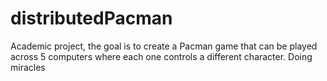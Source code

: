 # distributedPacman
Academic project, the goal is to create a Pacman game that can be played across 5 computers where each one controls a different character. Doing miracles
